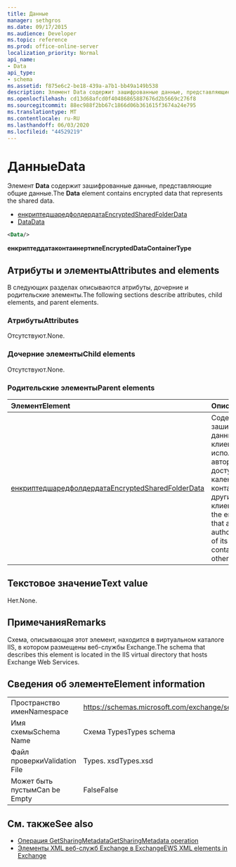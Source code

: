 ```yaml
---
title: Данные
manager: sethgros
ms.date: 09/17/2015
ms.audience: Developer
ms.topic: reference
ms.prod: office-online-server
localization_priority: Normal
api_name:
- Data
api_type:
- schema
ms.assetid: f875e6c2-be18-439a-a7b1-bb49a149b538
description: Элемент Data содержит зашифрованные данные, представляющие общие данные.
ms.openlocfilehash: cd13d68afcd0f40486865887676d2b5669c276f8
ms.sourcegitcommit: 88ec988f2bb67c1866d06b361615f3674a24e795
ms.translationtype: MT
ms.contentlocale: ru-RU
ms.lasthandoff: 06/03/2020
ms.locfileid: "44529219"
---
```

# <a name="data"></a><span data-ttu-id="72944-103">Данные</span><span class="sxs-lookup"><span data-stu-id="72944-103">Data</span></span>

<span data-ttu-id="72944-104">Элемент **Data** содержит зашифрованные данные, представляющие общие данные.</span><span class="sxs-lookup"><span data-stu-id="72944-104">The **Data** element contains encrypted data that represents the shared data.</span></span> 
  
- [<span data-ttu-id="72944-105">енкриптедшаредфолдердата</span><span class="sxs-lookup"><span data-stu-id="72944-105">EncryptedSharedFolderData</span></span>](encryptedsharedfolderdata.md)  
- [<span data-ttu-id="72944-106">Data</span><span class="sxs-lookup"><span data-stu-id="72944-106">Data</span></span>](data.md)
  
```xml
<Data/>
```

<span data-ttu-id="72944-107">**енкриптеддатаконтаинертипе**</span><span class="sxs-lookup"><span data-stu-id="72944-107">**EncryptedDataContainerType**</span></span>

## <a name="attributes-and-elements"></a><span data-ttu-id="72944-108">Атрибуты и элементы</span><span class="sxs-lookup"><span data-stu-id="72944-108">Attributes and elements</span></span>

<span data-ttu-id="72944-109">В следующих разделах описываются атрибуты, дочерние и родительские элементы.</span><span class="sxs-lookup"><span data-stu-id="72944-109">The following sections describe attributes, child elements, and parent elements.</span></span>
  
### <a name="attributes"></a><span data-ttu-id="72944-110">Атрибуты</span><span class="sxs-lookup"><span data-stu-id="72944-110">Attributes</span></span>

<span data-ttu-id="72944-111">Отсутствуют.</span><span class="sxs-lookup"><span data-stu-id="72944-111">None.</span></span>
  
### <a name="child-elements"></a><span data-ttu-id="72944-112">Дочерние элементы</span><span class="sxs-lookup"><span data-stu-id="72944-112">Child elements</span></span>

<span data-ttu-id="72944-113">Отсутствуют.</span><span class="sxs-lookup"><span data-stu-id="72944-113">None.</span></span>
  
### <a name="parent-elements"></a><span data-ttu-id="72944-114">Родительские элементы</span><span class="sxs-lookup"><span data-stu-id="72944-114">Parent elements</span></span>

|<span data-ttu-id="72944-115">**Элемент**</span><span class="sxs-lookup"><span data-stu-id="72944-115">**Element**</span></span>|<span data-ttu-id="72944-116">**Описание**</span><span class="sxs-lookup"><span data-stu-id="72944-116">**Description**</span></span>|
|:-----|:-----|
|[<span data-ttu-id="72944-117">енкриптедшаредфолдердата</span><span class="sxs-lookup"><span data-stu-id="72944-117">EncryptedSharedFolderData</span></span>](encryptedsharedfolderdata.md) <br/> |<span data-ttu-id="72944-118">Содержит зашифрованные данные, которые клиент может использовать для авторизации общего доступа к данным календаря или контактных данных с другими клиентами.</span><span class="sxs-lookup"><span data-stu-id="72944-118">Contains the encrypted data that a client can use to authorize the sharing of its calendar or contact data with other clients.</span></span>  <br/> |
   
## <a name="text-value"></a><span data-ttu-id="72944-119">Текстовое значение</span><span class="sxs-lookup"><span data-stu-id="72944-119">Text value</span></span>

<span data-ttu-id="72944-120">Нет.</span><span class="sxs-lookup"><span data-stu-id="72944-120">None.</span></span>
  
## <a name="remarks"></a><span data-ttu-id="72944-121">Примечания</span><span class="sxs-lookup"><span data-stu-id="72944-121">Remarks</span></span>

<span data-ttu-id="72944-122">Схема, описывающая этот элемент, находится в виртуальном каталоге IIS, в котором размещены веб-службы Exchange.</span><span class="sxs-lookup"><span data-stu-id="72944-122">The schema that describes this element is located in the IIS virtual directory that hosts Exchange Web Services.</span></span>
  
## <a name="element-information"></a><span data-ttu-id="72944-123">Сведения об элементе</span><span class="sxs-lookup"><span data-stu-id="72944-123">Element information</span></span>

|||
|:-----|:-----|
|<span data-ttu-id="72944-124">Пространство имен</span><span class="sxs-lookup"><span data-stu-id="72944-124">Namespace</span></span>  <br/> |https://schemas.microsoft.com/exchange/services/2006/types  <br/> |
|<span data-ttu-id="72944-125">Имя схемы</span><span class="sxs-lookup"><span data-stu-id="72944-125">Schema Name</span></span>  <br/> |<span data-ttu-id="72944-126">Схема Types</span><span class="sxs-lookup"><span data-stu-id="72944-126">Types schema</span></span>  <br/> |
|<span data-ttu-id="72944-127">Файл проверки</span><span class="sxs-lookup"><span data-stu-id="72944-127">Validation File</span></span>  <br/> |<span data-ttu-id="72944-128">Types. xsd</span><span class="sxs-lookup"><span data-stu-id="72944-128">Types.xsd</span></span>  <br/> |
|<span data-ttu-id="72944-129">Может быть пустым</span><span class="sxs-lookup"><span data-stu-id="72944-129">Can be Empty</span></span>  <br/> |<span data-ttu-id="72944-130">False</span><span class="sxs-lookup"><span data-stu-id="72944-130">False</span></span>  <br/> |
   
## <a name="see-also"></a><span data-ttu-id="72944-131">См. также</span><span class="sxs-lookup"><span data-stu-id="72944-131">See also</span></span>

- [<span data-ttu-id="72944-132">Операция GetSharingMetadata</span><span class="sxs-lookup"><span data-stu-id="72944-132">GetSharingMetadata operation</span></span>](getsharingmetadata-operation.md)
- [<span data-ttu-id="72944-133">Элементы XML веб-служб Exchange в Exchange</span><span class="sxs-lookup"><span data-stu-id="72944-133">EWS XML elements in Exchange</span></span>](ews-xml-elements-in-exchange.md)

